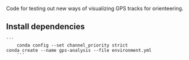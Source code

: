 Code for testing out new ways of visualizing GPS tracks for orienteering.

Install dependencies
--------------------

	```
        conda config --set channel_priority strict
	conda create --name gps-analysis --file environment.yml
        ```



